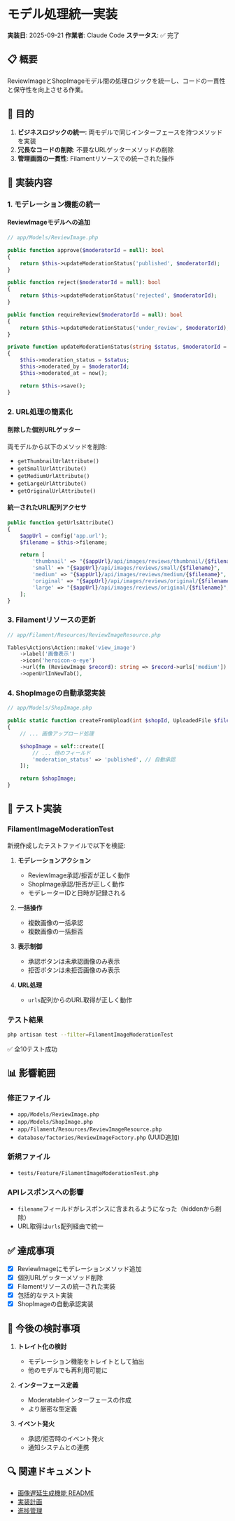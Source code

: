 # モデル処理統一実装

**実装日**: 2025-09-21
**作業者**: Claude Code
**ステータス**: ✅ 完了

## 📋 概要

ReviewImageとShopImageモデル間の処理ロジックを統一し、コードの一貫性と保守性を向上させる作業。

## 🎯 目的

1. **ビジネスロジックの統一**: 両モデルで同じインターフェースを持つメソッドを実装
2. **冗長なコードの削除**: 不要なURLゲッターメソッドの削除
3. **管理画面の一貫性**: Filamentリソースでの統一された操作

## 🔧 実装内容

### 1. モデレーション機能の統一

#### ReviewImageモデルへの追加

```php
// app/Models/ReviewImage.php

public function approve($moderatorId = null): bool
{
    return $this->updateModerationStatus('published', $moderatorId);
}

public function reject($moderatorId = null): bool
{
    return $this->updateModerationStatus('rejected', $moderatorId);
}

public function requireReview($moderatorId = null): bool
{
    return $this->updateModerationStatus('under_review', $moderatorId);
}

private function updateModerationStatus(string $status, $moderatorId = null): bool
{
    $this->moderation_status = $status;
    $this->moderated_by = $moderatorId;
    $this->moderated_at = now();

    return $this->save();
}
```

### 2. URL処理の簡素化

#### 削除した個別URLゲッター

両モデルから以下のメソッドを削除:
- `getThumbnailUrlAttribute()`
- `getSmallUrlAttribute()`
- `getMediumUrlAttribute()`
- `getLargeUrlAttribute()`
- `getOriginalUrlAttribute()`

#### 統一されたURL配列アクセサ

```php
public function getUrlsAttribute()
{
    $appUrl = config('app.url');
    $filename = $this->filename;

    return [
        'thumbnail' => "{$appUrl}/api/images/reviews/thumbnail/{$filename}",
        'small' => "{$appUrl}/api/images/reviews/small/{$filename}",
        'medium' => "{$appUrl}/api/images/reviews/medium/{$filename}",
        'original' => "{$appUrl}/api/images/reviews/original/{$filename}",
        'large' => "{$appUrl}/api/images/reviews/original/{$filename}", // 後方互換性
    ];
}
```

### 3. Filamentリソースの更新

```php
// app/Filament/Resources/ReviewImageResource.php

Tables\Actions\Action::make('view_image')
    ->label('画像表示')
    ->icon('heroicon-o-eye')
    ->url(fn (ReviewImage $record): string => $record->urls['medium']) // 変更
    ->openUrlInNewTab(),
```

### 4. ShopImageの自動承認実装

```php
// app/Models/ShopImage.php

public static function createFromUpload(int $shopId, UploadedFile $file): self
{
    // ... 画像アップロード処理

    $shopImage = self::create([
        // ... 他のフィールド
        'moderation_status' => 'published', // 自動承認
    ]);

    return $shopImage;
}
```

## 🧪 テスト実装

### FilamentImageModerationTest

新規作成したテストファイルで以下を検証:

1. **モデレーションアクション**
   - ReviewImage承認/拒否が正しく動作
   - ShopImage承認/拒否が正しく動作
   - モデレーターIDと日時が記録される

2. **一括操作**
   - 複数画像の一括承認
   - 複数画像の一括拒否

3. **表示制御**
   - 承認ボタンは未承認画像のみ表示
   - 拒否ボタンは未拒否画像のみ表示

4. **URL処理**
   - `urls`配列からのURL取得が正しく動作

### テスト結果

```bash
php artisan test --filter=FilamentImageModerationTest
```

✅ 全10テスト成功

## 📊 影響範囲

### 修正ファイル
- `app/Models/ReviewImage.php`
- `app/Models/ShopImage.php`
- `app/Filament/Resources/ReviewImageResource.php`
- `database/factories/ReviewImageFactory.php` (UUID追加)

### 新規ファイル
- `tests/Feature/FilamentImageModerationTest.php`

### APIレスポンスへの影響
- `filename`フィールドがレスポンスに含まれるようになった（hiddenから削除）
- URL取得は`urls`配列経由で統一

## ✅ 達成事項

- [x] ReviewImageにモデレーションメソッド追加
- [x] 個別URLゲッターメソッド削除
- [x] Filamentリソースの統一された実装
- [x] 包括的なテスト実装
- [x] ShopImageの自動承認実装

## 📝 今後の検討事項

1. **トレイト化の検討**
   - モデレーション機能をトレイトとして抽出
   - 他のモデルでも再利用可能に

2. **インターフェース定義**
   - Moderatableインターフェースの作成
   - より厳密な型定義

3. **イベント発火**
   - 承認/拒否時のイベント発火
   - 通知システムとの連携

## 🔍 関連ドキュメント

- [画像遅延生成機能 README](./README.md)
- [実装計画](./01-implementation-plan.md)
- [進捗管理](./progress.md)